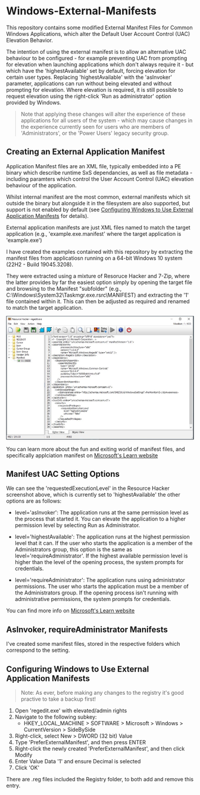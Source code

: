 # Windows-External-Manifests

This repository contains some modified External Manifest Files for Common Windows Applications, which alter the Default User Account Control (UAC) Elevation Behavior. 

The intention of using the external manifest is to allow an alternative UAC behaviour to be configured - for example preventing UAC from prompting for elevation when launching applications which don't always require it - but which have the 'highestAvailable' set by default, forcing elevation for certain user types. Replacing 'highestAvailable' with the 'asInvoker' parameter, applications can run without being elevated and without prompting for elevation. Where elevation is required, it is still possible to request elevation using the right-click 'Run as administrator' option provided by Windows. 

> Note that applying these changes will alter the experience of these applications for all users of the system - which may cause changes in the experience currently seen for users who are members of 'Administrators', or the 'Power Users' legacy security group. 

## Creating an External Application Manifest

Application Manifest files are an XML file, typically embedded into a PE binary which describe runtime SxS dependancies, as well as file metadata - including paramters which control the User Account Control (UAC) elevation behaviour of the application. 

Whilst internal manifest are the most common, external manifests which sit outside the binary but alongside it in the filesystem are also supported, but support is not enabled by default (see [Configuring Windows to Use External Application Manifests](#Configuring-Windows-to-Use-External-Application-Manifests) for details).  

External application manifests are just XML files named to match the target application (e.g., 'example.exe.manifest' where the target application is 'example.exe') 

I have created the examples contained with this repository by extracting the manifest files from applicatiosn running on a 64-bit Windows 10 system (22H2 - Build 19045.3208). 

They were extracted using a mixture of Resoruce Hacker and 7-Zip, where the latter provides by far the easiest option simply by opening the target file and browsing to the Manifest "subfolder" (e.g., C:\Windows\System32\Taskmgr.exe\.rsrc\MANIFEST) and extracting the '1' file contained within it. This can then be adjusted as required and renamed to match the target application. 

![Resource Hacker Reading Regedit.exe's Manifest](https://github.com/mrdaviesuk/Windows-External-Manifests/blob/769e5d8e8551a57ffb50e51f23f4fdf97ad12672/reshacker-regedit.jpg)

You can learn more about the fun and exiting world of manifest files, and specifically applciation manifest on [Microsoft's Learn website](https://learn.microsoft.com/en-us/windows/win32/sbscs/application-manifests) 

## Manifest UAC Setting Options

We can see the 'requestedExecutionLevel' in the Resource Hacker screenshot above, which is currently set to 'highestAvailable' the other options are as follows:

* level='asInvoker': The application runs at the same permission level as the process that started it. You can elevate the application to a higher permission level by selecting Run as Administrator.

* level='highestAvailable': The application runs at the highest permission level that it can. If the user who starts the application is a member of the Administrators group, this option is the same as level='requireAdministrator'. If the highest available permission level is higher than the level of the opening process, the system prompts for credentials.

* level='requireAdministrator': The application runs using administrator permissions. The user who starts the application must be a member of the Administrators group. If the opening process isn't running with administrative permissions, the system prompts for credentials.

You can find more info on [Microsoft's Learn website]([https://learn.microsoft.com/en-us/windows/win32/sbscs/application-manifests](https://learn.microsoft.com/en-us/cpp/build/reference/manifestuac-embeds-uac-information-in-manifest?view=msvc-170))

## AsInvoker, requireAdministrator Manifests

I've created some manifest files, stored in the respective folders which correspond to the setting. 

## Configuring Windows to Use External Application Manifests

> Note: As ever, before making any changes to the registry it's good practive to take a backup first!  

1. Open 'regedit.exe' with elevated/admin rights
2. Navigate to the following subkey:
   * HKEY_LOCAL_MACHINE > SOFTWARE > Microsoft > Windows > CurrentVersion > SideBySide
3. Right-click, select New > DWORD (32 bit) Value 
4. Type 'PreferExternalManifest', and then press ENTER
5. Right-click the newly created 'PreferExternalManifest', and then click Modify
6. Enter Value Data '1' and ensure Decimal is selected
7. Click 'OK'

There are .reg files included the Registry folder, to both add and remove this entry. 

